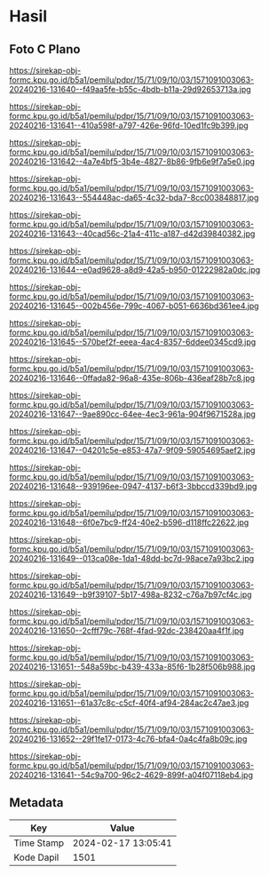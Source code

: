 # Hasil

## Foto C Plano

https://sirekap-obj-formc.kpu.go.id/b5a1/pemilu/pdpr/15/71/09/10/03/1571091003063-20240216-131640--f49aa5fe-b55c-4bdb-b11a-29d92653713a.jpg

https://sirekap-obj-formc.kpu.go.id/b5a1/pemilu/pdpr/15/71/09/10/03/1571091003063-20240216-131641--410a598f-a797-426e-96fd-10ed1fc9b399.jpg

https://sirekap-obj-formc.kpu.go.id/b5a1/pemilu/pdpr/15/71/09/10/03/1571091003063-20240216-131642--4a7e4bf5-3b4e-4827-8b86-9fb6e9f7a5e0.jpg

https://sirekap-obj-formc.kpu.go.id/b5a1/pemilu/pdpr/15/71/09/10/03/1571091003063-20240216-131643--554448ac-da65-4c32-bda7-8cc003848817.jpg

https://sirekap-obj-formc.kpu.go.id/b5a1/pemilu/pdpr/15/71/09/10/03/1571091003063-20240216-131643--40cad56c-21a4-411c-a187-d42d39840382.jpg

https://sirekap-obj-formc.kpu.go.id/b5a1/pemilu/pdpr/15/71/09/10/03/1571091003063-20240216-131644--e0ad9628-a8d9-42a5-b950-01222982a0dc.jpg

https://sirekap-obj-formc.kpu.go.id/b5a1/pemilu/pdpr/15/71/09/10/03/1571091003063-20240216-131645--002b456e-799c-4067-b051-6636bd361ee4.jpg

https://sirekap-obj-formc.kpu.go.id/b5a1/pemilu/pdpr/15/71/09/10/03/1571091003063-20240216-131645--570bef2f-eeea-4ac4-8357-6ddee0345cd9.jpg

https://sirekap-obj-formc.kpu.go.id/b5a1/pemilu/pdpr/15/71/09/10/03/1571091003063-20240216-131646--0ffada82-96a8-435e-806b-436eaf28b7c8.jpg

https://sirekap-obj-formc.kpu.go.id/b5a1/pemilu/pdpr/15/71/09/10/03/1571091003063-20240216-131647--9ae890cc-64ee-4ec3-961a-904f9671528a.jpg

https://sirekap-obj-formc.kpu.go.id/b5a1/pemilu/pdpr/15/71/09/10/03/1571091003063-20240216-131647--04201c5e-e853-47a7-9f09-59054695aef2.jpg

https://sirekap-obj-formc.kpu.go.id/b5a1/pemilu/pdpr/15/71/09/10/03/1571091003063-20240216-131648--939196ee-0947-4137-b6f3-3bbccd339bd9.jpg

https://sirekap-obj-formc.kpu.go.id/b5a1/pemilu/pdpr/15/71/09/10/03/1571091003063-20240216-131648--6f0e7bc9-ff24-40e2-b596-d118ffc22622.jpg

https://sirekap-obj-formc.kpu.go.id/b5a1/pemilu/pdpr/15/71/09/10/03/1571091003063-20240216-131649--013ca08e-1da1-48dd-bc7d-98ace7a93bc2.jpg

https://sirekap-obj-formc.kpu.go.id/b5a1/pemilu/pdpr/15/71/09/10/03/1571091003063-20240216-131649--b9f39107-5b17-498a-8232-c76a7b97cf4c.jpg

https://sirekap-obj-formc.kpu.go.id/b5a1/pemilu/pdpr/15/71/09/10/03/1571091003063-20240216-131650--2cfff79c-768f-4fad-92dc-238420aa4f1f.jpg

https://sirekap-obj-formc.kpu.go.id/b5a1/pemilu/pdpr/15/71/09/10/03/1571091003063-20240216-131651--548a59bc-b439-433a-85f6-1b28f506b988.jpg

https://sirekap-obj-formc.kpu.go.id/b5a1/pemilu/pdpr/15/71/09/10/03/1571091003063-20240216-131651--61a37c8c-c5cf-40f4-af94-284ac2c47ae3.jpg

https://sirekap-obj-formc.kpu.go.id/b5a1/pemilu/pdpr/15/71/09/10/03/1571091003063-20240216-131652--29f1fe17-0173-4c76-bfa4-0a4c4fa8b09c.jpg

https://sirekap-obj-formc.kpu.go.id/b5a1/pemilu/pdpr/15/71/09/10/03/1571091003063-20240216-131641--54c9a700-96c2-4629-899f-a04f07118eb4.jpg


## Metadata

| Key        | Value               |
| ---------- | ------------------- |
| Time Stamp | 2024-02-17 13:05:41 |
| Kode Dapil | 1501                |



